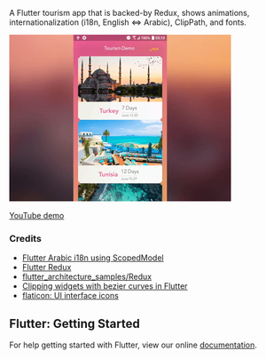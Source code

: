 A Flutter tourism app that is backed-by Redux, shows animations, internationalization (i18n, English <=> Arabic), ClipPath, and fonts.


![](art/screenshots/flutter-tourism-demo-400x300.gif)

[YouTube demo](https://youtu.be/31WL1ep1Ce8)


### Credits

* [Flutter Arabic i18n using ScopedModel](https://proandroiddev.com/internationalization-flutter-app-arabic-rtl-fe99bfae696e)
* [Flutter Redux](https://github.com/brianegan/flutter_redux)
* [flutter_architecture_samples/Redux](https://github.com/brianegan/flutter_architecture_samples/tree/master/example/redux)
* [Clipping widgets with bezier curves in Flutter](https://iirokrankka.com/2017/09/04/clipping-widgets-with-bezier-curves-in-flutter/)
* [flaticon: UI interface icons](https://www.flaticon.com/packs/ui-interface-26)


## Flutter: Getting Started

For help getting started with Flutter, view our online
[documentation](https://flutter.io/).
